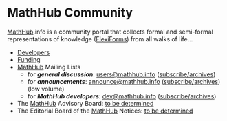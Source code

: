 # MathHub Community

[MathHub](https://mathhub.info).info is a community portal that collects
formal and semi-formal representations of knowledge
([FlexiForms](FlexiForms)) from all walks of life...

  - [Developers](https://github.com/KWARC/MathHub/graphs/contributors)
  - [Funding](funding)
  - [MathHub](https://mathhub.info) Mailing Lists
      - for ***general discussion***: <users@mathhub.info>
        ([subscribe/archives](http://lists.informatik.uni-erlangen.de/mailman/listinfo/mathhub))
      - for ***announcements***: <announce@mathhub.info>
        ([subscribe/archives](http://lists.informatik.uni-erlangen.de/mailman/listinfo/mathhub-announce))
        (low volume)
      - for ***MathHub developers***: <dev@mathhub.info>
        ([subscribe/archives](http://lists.informatik.uni-erlangen.de/mailman/listinfo/mathhub-dev))
  - The [MathHub](https://mathhub.info) Advisory Board:
    [to be determined](https://github.com/KWARC/MathHub/issues/241)
  - The Editorial Board of the [MathHub](https://mathhub.info) Notices:
    [to be determined](https://github.com/KWARC/MathHub/issues/242)
